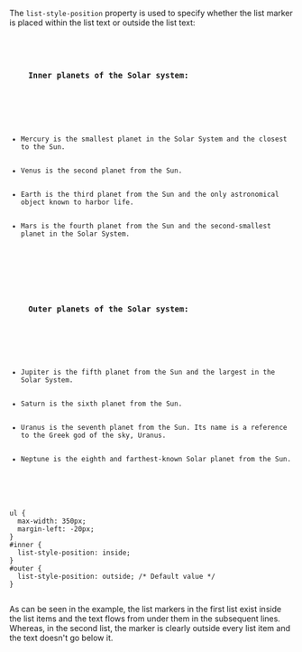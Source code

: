 The `list-style-position` property is
used to specify whether the list
marker is placed within the
list text or outside the list text:

<codeblock language="css" type="lesson">
<code>
<panel language="html">
<h3>
    Inner planets of the Solar system:
  </h3>
  <ul id="inner">
    <li>Mercury is the smallest planet in the Solar System and the closest to the Sun.</li>
    <li>Venus is the second planet from the Sun.</li>
    <li>Earth is the third planet from the Sun and the only astronomical object known to harbor life.</li>
    <li>Mars is the fourth planet from the Sun and the second-smallest planet in the Solar System.</li>
  </ul>

  <h3>
    Outer planets of the Solar system:
  </h3>
  <ul id="outer">
    <li>Jupiter is the fifth planet from the Sun and the largest in the Solar System.</li>
    <li>Saturn is the sixth planet from the Sun.</li>
    <li>Uranus is the seventh planet from the Sun. Its name is a reference to the Greek god of the sky, Uranus.</li>
    <li>Neptune is the eighth and farthest-known Solar planet from the Sun.</li>
  </ul>
</panel>
<panel language="css">
ul {
  max-width: 350px;
  margin-left: -20px;
}
#inner {
  list-style-position: inside;
}
#outer {
  list-style-position: outside; /* Default value */
}
</panel>
</code>
</codeblock>

As can be seen in the example, the
list markers in the first list exist inside
the list items and the text flows from under them
in the subsequent lines. Whereas, in the second list,
the marker is clearly outside every list item and the
text doesn't go below it.